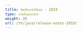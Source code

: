```yaml
---
title: บันทึกการอัปเดต - 2019
type: งานด้านเอกสาร
weight: 20
url: /th/java/release-notes-2019/
---
```

